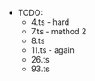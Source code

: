 - TODO: 
    - 4.ts - hard
    - 7.ts - method 2
    - 8.ts
    - 11.ts - again
    - 26.ts
    - 93.ts